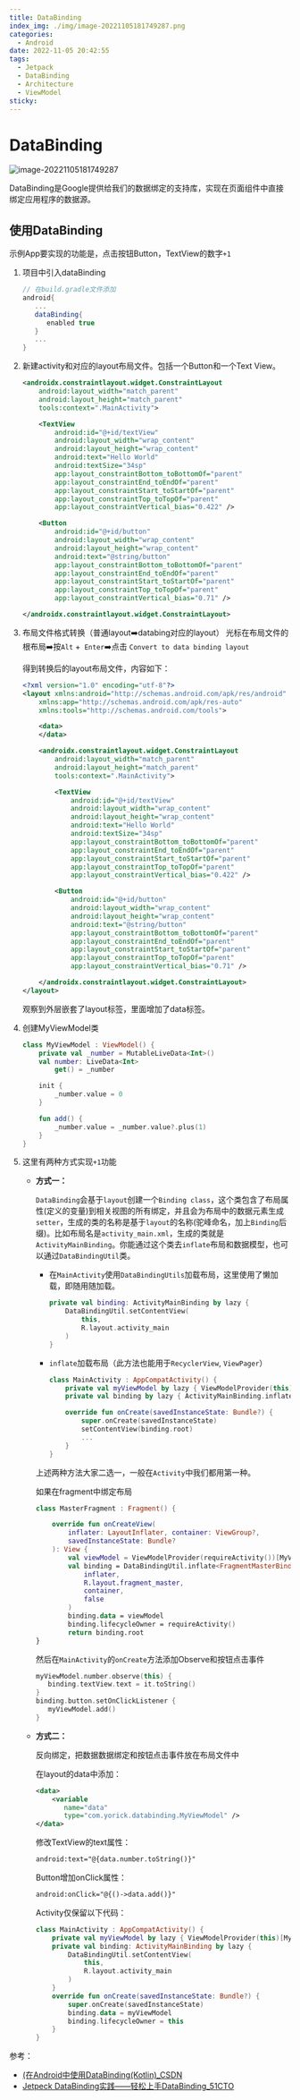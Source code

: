 ```yaml
---
title: DataBinding
index_img: ./img/image-20221105181749287.png
categories: 
  - Android
date: 2022-11-05 20:42:55
tags: 
  - Jetpack
  - DataBinding
  - Architecture
  - ViewModel
sticky: 
---
```


# DataBinding

![image-20221105181749287](./img/image-20221105181749287.png)

DataBinding是Google提供给我们的数据绑定的支持库，实现在页面组件中直接绑定应用程序的数据源。

## 使用DataBinding

示例App要实现的功能是，点击按钮Button，TextView的数字`+1`

1. 项目中引入dataBinding

   ```groovy
   // 在build.gradle文件添加
   android{
      ...
      dataBinding{
         enabled true
      }
      ...
   }
   ```

2. 新建activity和对应的layout布局文件。包括一个Button和一个Text View。

   ```xml
   <androidx.constraintlayout.widget.ConstraintLayout
       android:layout_width="match_parent"
       android:layout_height="match_parent"
       tools:context=".MainActivity">
   
       <TextView
           android:id="@+id/textView"
           android:layout_width="wrap_content"
           android:layout_height="wrap_content"
           android:text="Hello World"
           android:textSize="34sp"
           app:layout_constraintBottom_toBottomOf="parent"
           app:layout_constraintEnd_toEndOf="parent"
           app:layout_constraintStart_toStartOf="parent"
           app:layout_constraintTop_toTopOf="parent"
           app:layout_constraintVertical_bias="0.422" />
   
       <Button
           android:id="@+id/button"
           android:layout_width="wrap_content"
           android:layout_height="wrap_content"
           android:text="@string/button"
           app:layout_constraintBottom_toBottomOf="parent"
           app:layout_constraintEnd_toEndOf="parent"
           app:layout_constraintStart_toStartOf="parent"
           app:layout_constraintTop_toTopOf="parent"
           app:layout_constraintVertical_bias="0.71" />
   
   </androidx.constraintlayout.widget.ConstraintLayout>
   ```

3. 布局文件格式转换（普通layout➡️databing对应的layout）
   光标在布局文件的根布局➡️按`Alt` +` Enter`➡️点击 `Convert to data binding layout`

   得到转换后的layout布局文件，内容如下：

   ```xml
   <?xml version="1.0" encoding="utf-8"?>
   <layout xmlns:android="http://schemas.android.com/apk/res/android"
       xmlns:app="http://schemas.android.com/apk/res-auto"
       xmlns:tools="http://schemas.android.com/tools">
   
       <data>
       </data>
   
       <androidx.constraintlayout.widget.ConstraintLayout
           android:layout_width="match_parent"
           android:layout_height="match_parent"
           tools:context=".MainActivity">
   
           <TextView
               android:id="@+id/textView"
               android:layout_width="wrap_content"
               android:layout_height="wrap_content"
               android:text="Hello World"
               android:textSize="34sp"
               app:layout_constraintBottom_toBottomOf="parent"
               app:layout_constraintEnd_toEndOf="parent"
               app:layout_constraintStart_toStartOf="parent"
               app:layout_constraintTop_toTopOf="parent"
               app:layout_constraintVertical_bias="0.422" />
   
           <Button
               android:id="@+id/button"
               android:layout_width="wrap_content"
               android:layout_height="wrap_content"
               android:text="@string/button"
               app:layout_constraintBottom_toBottomOf="parent"
               app:layout_constraintEnd_toEndOf="parent"
               app:layout_constraintStart_toStartOf="parent"
               app:layout_constraintTop_toTopOf="parent"
               app:layout_constraintVertical_bias="0.71" />
   
       </androidx.constraintlayout.widget.ConstraintLayout>
   </layout>
   ```
   观察到外层嵌套了layout标签，里面增加了data标签。

4. 创建MyViewModel类

   ```kotlin
   class MyViewModel : ViewModel() {
       private val _number = MutableLiveData<Int>()
       val number: LiveData<Int>
           get() = _number
   
       init {
           _number.value = 0
       }
   
       fun add() {
           _number.value = _number.value?.plus(1)
       }
   }
   ```

5. 这里有两种方式实现`+1`功能

   - **方式一：**

     `DataBinding`会基于`layout`创建一个`Binding class`，这个类包含了布局属性(定义的变量)到相关视图的所有绑定，并且会为布局中的数据元素生成`setter`，生成的类的名称是基于`layout`的名称(驼峰命名，加上`Binding`后缀)。比如布局名是`activity_main.xml`，生成的类就是`ActivityMainBinding`。你能通过这个类去`inflate`布局和数据模型，也可以通过`DataBindingUtil`类。

     - 在`MainActivity`使用`DataBindingUtils`加载布局，这里使用了懒加载，即随用随加载。

       ```kotlin
       private val binding: ActivityMainBinding by lazy {
           DataBindingUtil.setContentView(
               this,
               R.layout.activity_main
           )
       }
       ```
     
     - `inflate`加载布局（此方法也能用于`RecyclerView`, `ViewPager`）
     
       ```kotlin
       class MainActivity : AppCompatActivity() {
           private val myViewModel by lazy { ViewModelProvider(this)[MyViewModel::class.java] }
           private val binding by lazy { ActivityMainBinding.inflate(layoutInflater) }
       
           override fun onCreate(savedInstanceState: Bundle?) {
               super.onCreate(savedInstanceState)
               setContentView(binding.root)
               ...
           }
       }
       ```
     
     上述两种方法大家二选一，一般在`Activity`中我们都用第一种。
     
     如果在fragment中绑定布局
     
     ```kotlin
     class MasterFragment : Fragment() {
     
         override fun onCreateView(
             inflater: LayoutInflater, container: ViewGroup?,
             savedInstanceState: Bundle?
         ): View {
             val viewModel = ViewModelProvider(requireActivity())[MyViewModel::class.java]
             val binding = DataBindingUtil.inflate<FragmentMasterBinding>(
                 inflater,
                 R.layout.fragment_master,
                 container,
                 false
             )
             binding.data = viewModel
             binding.lifecycleOwner = requireActivity()
             return binding.root
     }
     ```
     
     然后在`MainActivity`的`onCreate`方法添加Observe和按钮点击事件
     
     ```kotlin
     myViewModel.number.observe(this) {
     	binding.textView.text = it.toString()
     }
     binding.button.setOnClickListener {
     	myViewModel.add()
     }
     
   - **方式二：**
   
     反向绑定，把数据数据绑定和按钮点击事件放在布局文件中
   
     在layout的data中添加：
   
     ```xml
     <data>
         <variable
         	name="data"
         	type="com.yorick.databinding.MyViewModel" />
     </data>
     ```
   
     修改TextView的text属性：
   
     ```xml
     android:text="@{data.number.toString()}"
     ```
     Button增加onClick属性：
     
     ```xml
     android:onClick="@{()->data.add()}"
     ```
     Activity仅保留以下代码：
     ```kotlin
     class MainActivity : AppCompatActivity() {
         private val myViewModel by lazy { ViewModelProvider(this)[MyViewModel::class.java] }
         private val binding: ActivityMainBinding by lazy {
             DataBindingUtil.setContentView(
                 this,
                 R.layout.activity_main
             )
         }
         override fun onCreate(savedInstanceState: Bundle?) {
             super.onCreate(savedInstanceState)
             binding.data = myViewModel
             binding.lifecycleOwner = this
         }
     }
     ```

参考：

- [(在Android中使用DataBinding(Kotlin)_CSDN](https://blog.csdn.net/hncdcsm1/article/details/109505160)
- [Jetpeck DataBinding实践——轻松上手DataBinding_51CTO](https://blog.51cto.com/baorant24/5768873)
